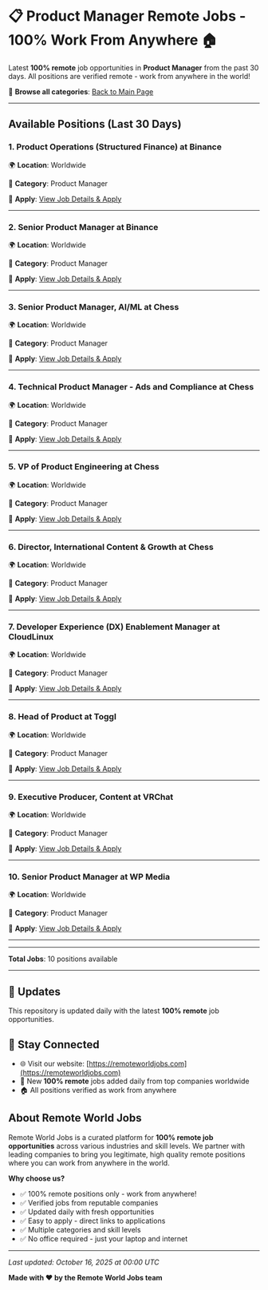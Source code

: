 # 📋 Product Manager Remote Jobs - 100% Work From Anywhere 🏠

Latest **100% remote** job opportunities in **Product Manager** from the past 30 days. All positions are verified remote - work from anywhere in the world!

🔗 **Browse all categories**: [Back to Main Page](README.md)

---

## Available Positions (Last 30 Days)

### 1. Product Operations (Structured Finance) at Binance

🌍 **Location**: Worldwide

📍 **Category**: Product Manager

🔗 **Apply**: [View Job Details & Apply](https://remoteworldjobs.com/product-operations-binance)

---

### 2. Senior Product Manager at Binance

🌍 **Location**: Worldwide

📍 **Category**: Product Manager

🔗 **Apply**: [View Job Details & Apply](https://remoteworldjobs.com/senior-product-manager-binance)

---

### 3. Senior Product Manager, AI/ML at Chess

🌍 **Location**: Worldwide

📍 **Category**: Product Manager

🔗 **Apply**: [View Job Details & Apply](https://remoteworldjobs.com/senior-product-manager-ai-ml-chess)

---

### 4. Technical Product Manager - Ads and Compliance at Chess

🌍 **Location**: Worldwide

📍 **Category**: Product Manager

🔗 **Apply**: [View Job Details & Apply](https://remoteworldjobs.com/technical-product-manager-ads-and-compliance-chess)

---

### 5. VP of Product Engineering at Chess

🌍 **Location**: Worldwide

📍 **Category**: Product Manager

🔗 **Apply**: [View Job Details & Apply](https://remoteworldjobs.com/vp-of-product-engineering-chess)

---

### 6. Director, International Content & Growth at Chess

🌍 **Location**: Worldwide

📍 **Category**: Product Manager

🔗 **Apply**: [View Job Details & Apply](https://remoteworldjobs.com/director-international-content-growth-chess)

---

### 7. Developer Experience (DX) Enablement Manager at CloudLinux

🌍 **Location**: Worldwide

📍 **Category**: Product Manager

🔗 **Apply**: [View Job Details & Apply](https://remoteworldjobs.com/developer-experienceenablement-manager-cloudlinux)

---

### 8. Head of Product at Toggl

🌍 **Location**: Worldwide

📍 **Category**: Product Manager

🔗 **Apply**: [View Job Details & Apply](https://remoteworldjobs.com/head-of-product-toggl)

---

### 9. Executive Producer, Content at VRChat

🌍 **Location**: Worldwide

📍 **Category**: Product Manager

🔗 **Apply**: [View Job Details & Apply](https://remoteworldjobs.com/executive-producer-content-vrchat)

---

### 10. Senior Product Manager at WP Media

🌍 **Location**: Worldwide

📍 **Category**: Product Manager

🔗 **Apply**: [View Job Details & Apply](https://remoteworldjobs.com/senior-product-manager-wp-media)

---


---

**Total Jobs**: 10 positions available

---

## 🔄 Updates

This repository is updated daily with the latest **100% remote** job opportunities.

## 📧 Stay Connected

- 🌐 Visit our website: [https://remoteworldjobs.com](https://remoteworldjobs.com)
- 💼 New **100% remote** jobs added daily from top companies worldwide
- 🏠 All positions verified as work from anywhere

## About Remote World Jobs

Remote World Jobs is a curated platform for **100% remote job opportunities** across various industries and skill levels. We partner with leading companies to bring you legitimate, high quality remote positions where you can work from anywhere in the world.

**Why choose us?**
- ✅ 100% remote positions only - work from anywhere!
- ✅ Verified jobs from reputable companies
- ✅ Updated daily with fresh opportunities
- ✅ Easy to apply - direct links to applications
- ✅ Multiple categories and skill levels
- ✅ No office required - just your laptop and internet

---

_Last updated: October 16, 2025 at 00:00 UTC_

**Made with ❤️ by the Remote World Jobs team**
